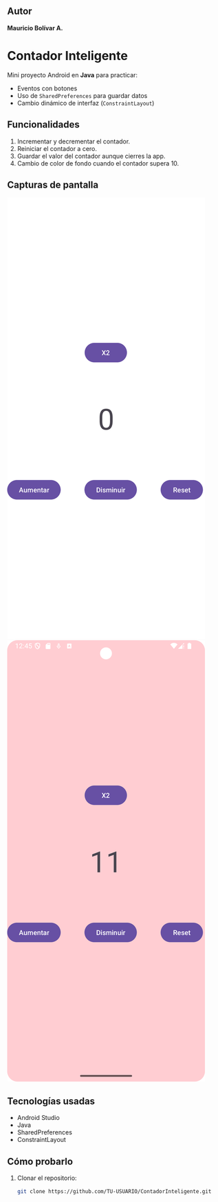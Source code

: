 ## Autor
**Mauricio Bolívar A.**

# Contador Inteligente

Mini proyecto Android en **Java** para practicar:
- Eventos con botones
- Uso de `SharedPreferences` para guardar datos
- Cambio dinámico de interfaz (`ConstraintLayout`)

## Funcionalidades
1. Incrementar y decrementar el contador.
2. Reiniciar el contador a cero.
3. Guardar el valor del contador aunque cierres la app.
4. Cambio de color de fondo cuando el contador supera 10.

## Capturas de pantalla
![Pantalla Inicial](screenshots/pantalla_inicial.png)
![Contador Sobre 10](screenshots/contador_sobre_10.png)

## Tecnologías usadas
- Android Studio
- Java
- SharedPreferences
- ConstraintLayout

## Cómo probarlo
1. Clonar el repositorio:
   ```bash
   git clone https://github.com/TU-USUARIO/ContadorInteligente.git
